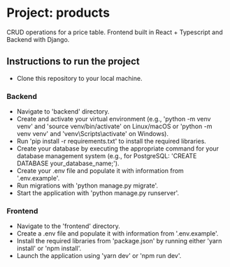 # Project: products

CRUD operations for a price table. Frontend built in React + Typescript and Backend with Django.

## Instructions to run the project

- Clone this repository to your local machine.

### Backend

- Navigate to 'backend' directory.
- Create and activate your virtual environment (e.g., 'python -m venv venv' and 'source venv/bin/activate' on Linux/macOS or 'python -m venv venv' and 'venv\Scripts\activate' on Windows).
- Run 'pip install -r requirements.txt' to install the required libraries.
- Create your database by executing the appropriate command for your database management system (e.g., for PostgreSQL: 'CREATE DATABASE your_database_name;').
- Create your .env file and populate it with information from '.env.example'.
- Run migrations with 'python manage.py migrate'.
- Start the application with 'python manage.py runserver'.

### Frontend

- Navigate to the 'frontend' directory.
- Create a .env file and populate it with information from '.env.example'.
- Install the required libraries from 'package.json' by running either 'yarn install' or 'npm install'.
- Launch the application using 'yarn dev' or 'npm run dev'.
